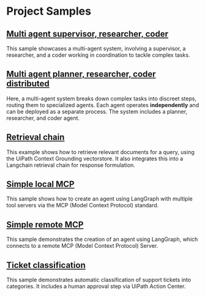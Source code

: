 # Project Samples

## [Multi agent supervisor, researcher, coder](multi-agent-supervisor-researcher-coder)
This sample showcases a multi-agent system, involving a supervisor, a researcher, and a coder working in coordination to tackle complex tasks.

## [Multi agent planner, researcher, coder distributed](multi-agent-planner-researcher-coder-distributed)
Here, a multi-agent system breaks down complex tasks into discreet steps, routing them to specialized agents. Each agent operates **independently** and can be deployed as a separate process. The system includes a planner, researcher, and coder agent.

## [Retrieval chain](retrieval-chain)
This example shows how to retrieve relevant documents for a query, using the UiPath Context Grounding vectorstore. It also integrates this into a Langchain retrieval chain for response formulation.

## [Simple local MCP](simple-local-mcp)
This sample shows how to create an agent using LangGraph with multiple tool servers via the MCP (Model Context Protocol) standard.

## [Simple remote MCP](simple-remote-mcp)
This sample demonstrates the creation of an agent using LangGraph, which connects to a remote MCP (Model Context Protocol) Server.

## [Ticket classification](ticket-classification)
This sample demonstrates automatic classification of support tickets into categories. It includes a human approval step via UiPath Action Center.
